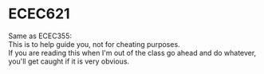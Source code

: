 # ECEC621

Same as ECEC355:   
This is to help guide you, not for cheating purposes.   
If you are reading this when I'm out of the class go ahead and do whatever, you'll get caught if it is very obvious.
